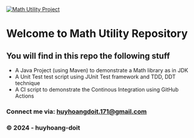 [![Math Utility Project](https://github.com/huyhoang-doit/math-util/actions/workflows/maven.yml/badge.svg)](https://github.com/huyhoang-doit/math-util/actions/workflows/maven.yml)
# Welcome to Math Utility Repository

## You will find in this repo the following stuff

* A Java Project (using Maven) to demonstrate a Math library as in JDK
* A Unit Test test script using JUnit Test framework and TDD, DDT technique 
* A CI script to demonstrate the Continous Integration using GitHub Actions

### Connect me via: huyhoangdoit.171@gmail.com

### &#169; 2024 - huyhoang-doit
